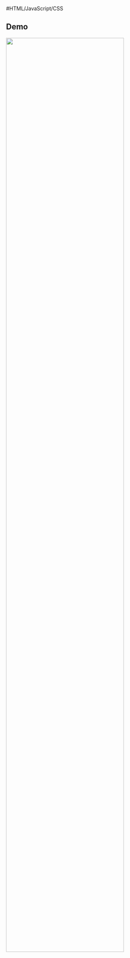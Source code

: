 #HTML/JavaScript/CSS

## Demo
<img width="80%" src="https://user-images.githubusercontent.com/84662018/223927717-30bcfa1d-dbc3-4133-bc59-53b26f940247.gif/">
